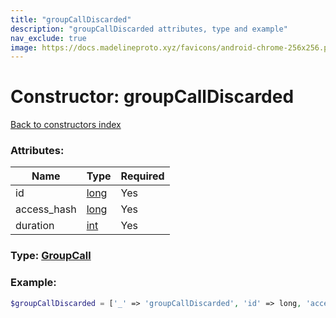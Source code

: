 ```yaml
---
title: "groupCallDiscarded"
description: "groupCallDiscarded attributes, type and example"
nav_exclude: true
image: https://docs.madelineproto.xyz/favicons/android-chrome-256x256.png
---
```

# Constructor: groupCallDiscarded  
[Back to constructors index](/API_docs/constructors/index.html)



### Attributes:

| Name     |    Type       | Required |
|----------|---------------|----------|
|id|[long](/API_docs/types/long.html) | Yes|
|access\_hash|[long](/API_docs/types/long.html) | Yes|
|duration|[int](/API_docs/types/int.html) | Yes|



### Type: [GroupCall](/API_docs/types/GroupCall.html)


### Example:

```php
$groupCallDiscarded = ['_' => 'groupCallDiscarded', 'id' => long, 'access_hash' => long, 'duration' => int];
```  
